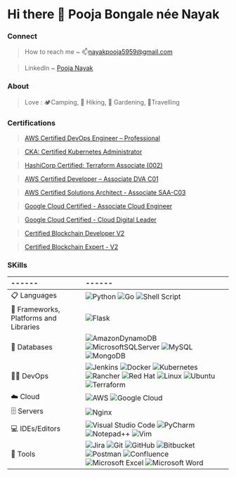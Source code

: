 # Hi there 👋 Pooja Bongale née Nayak 

### Connect
> How to reach me ~ 📫nayakpooja5959@gmail.com 

> LinkedIn ~ [Pooja Nayak](https://www.linkedin.com/in/nayak-pooja/)

### About
> Love : 🏕️Camping, 🥾 Hiking, 🌱 Gardening, 🧳Travelling

### Certifications
> [AWS Certified DevOps Engineer – Professional](https://www.credly.com/badges/0b5430a1-6659-4a3f-973a-68cb77df0c1f/public_url)

> [CKA: Certified Kubernetes Administrator](https://www.credly.com/badges/7dd8aeb5-23d6-48ce-bd4f-341377c8b445/public_url)

> [HashiCorp Certified: Terraform Associate (002)](https://www.credly.com/badges/12729025-7f06-4599-b831-b4a03703f892/public_url)

> [AWS Certified Developer – Associate DVA C01](https://www.credly.com/badges/c680db57-1539-468f-9b9e-4e73fc9aabf8/public_url)

> [AWS Certified Solutions Architect - Associate SAA-C03](https://www.credly.com/badges/d85dbbad-068a-4fa9-b668-e8f23197118b/public_url)

> [Google Cloud Certified - Associate Cloud Engineer](https://www.credential.net/9b1bab48-7809-447e-945c-eaa14cc525b4?key=c4f804f41db1de338cee38f093f14318eb73032ac4211e1d07b772582aa13f22)

> [Google Cloud Certified - Cloud Digital Leader](https://www.credential.net/9f1e5cda-c664-48d1-b246-11b69b484748?key=fc1ceb31db50723e18b5bd651a4df21a98400947598a0e7af155c372d507a427&record_view=true)

> [Certified Blockchain Developer V2](https://www.credential.net/978e00b2-82d4-4852-b52f-2955f7673d74#gs.6inqta)

> [Certified Blockchain Expert - V2](https://www.credential.net/d36d1a7d-f7be-488f-b528-b630dede5063#gs.6inqvz)

### SKills

|------ | ------|
|:---------|:---------|
| 📋 Languages         | ![Python](https://img.shields.io/badge/python-3670A0?style=for-the-badge&logo=python&logoColor=ffdd54) ![Go](https://img.shields.io/badge/go-%2300ADD8.svg?style=for-the-badge&logo=go&logoColor=white) ![Shell Script](https://img.shields.io/badge/shell_script-%23121011.svg?style=for-the-badge&logo=gnu-bash&logoColor=white) |
| 🎋 Frameworks, Platforms and Libraries | ![Flask](https://img.shields.io/badge/flask-%23000.svg?style=for-the-badge&logo=flask&logoColor=white) | 
| 💾 Databases | ![AmazonDynamoDB](https://img.shields.io/badge/Amazon%20DynamoDB-4053D6?style=for-the-badge&logo=Amazon%20DynamoDB&logoColor=white) ![MicrosoftSQLServer](https://img.shields.io/badge/Microsoft%20SQL%20Server-CC2927?style=for-the-badge&logo=microsoft%20sql%20server&logoColor=white) ![MySQL](https://img.shields.io/badge/mysql-%2300f.svg?style=for-the-badge&logo=mysql&logoColor=white) ![MongoDB](https://img.shields.io/badge/MongoDB-%234ea94b.svg?style=for-the-badge&logo=mongodb&logoColor=white) | 
| 🧑‍💻 DevOps | ![Jenkins](https://img.shields.io/badge/jenkins-%232C5263.svg?style=for-the-badge&logo=jenkins&logoColor=white) ![Docker](https://img.shields.io/badge/docker-%230db7ed.svg?style=for-the-badge&logo=docker&logoColor=white) ![Kubernetes](https://img.shields.io/badge/kubernetes-%23326ce5.svg?style=for-the-badge&logo=kubernetes&logoColor=white) ![Rancher](https://img.shields.io/badge/rancher-%230075A8.svg?style=for-the-badge&logo=rancher&logoColor=white) ![Red Hat](https://img.shields.io/badge/Red%20Hat-EE0000?style=for-the-badge&logo=redhat&logoColor=white) ![Linux](https://img.shields.io/badge/Linux-FCC624?style=for-the-badge&logo=linux&logoColor=black) ![Ubuntu](https://img.shields.io/badge/Ubuntu-E95420?style=for-the-badge&logo=ubuntu&logoColor=white) ![Terraform](https://img.shields.io/badge/terraform-%235835CC.svg?style=for-the-badge&logo=terraform&logoColor=white) |
| ☁️ Cloud | ![AWS](https://img.shields.io/badge/AWS-%23FF9900.svg?style=for-the-badge&logo=amazon-aws&logoColor=white) ![Google Cloud](https://img.shields.io/badge/GoogleCloud-%234285F4.svg?style=for-the-badge&logo=google-cloud&logoColor=white) |
| 🗄️ Servers| ![Nginx](https://img.shields.io/badge/nginx-%23009639.svg?style=for-the-badge&logo=nginx&logoColor=white) |
| 💻 IDEs/Editors | ![Visual Studio Code](https://img.shields.io/badge/Visual%20Studio%20Code-0078d7.svg?style=for-the-badge&logo=visual-studio-code&logoColor=white) ![PyCharm](https://img.shields.io/badge/pycharm-143?style=for-the-badge&logo=pycharm&logoColor=black&color=black&labelColor=green) ![Notepad++](https://img.shields.io/badge/Notepad++-90E59A.svg?style=for-the-badge&logo=notepad%2b%2b&logoColor=black) ![Vim](https://img.shields.io/badge/VIM-%2311AB00.svg?style=for-the-badge&logo=vim&logoColor=white) |
| 🥅 Tools |  ![Jira](https://img.shields.io/badge/jira-%230A0FFF.svg?style=for-the-badge&logo=jira&logoColor=white) ![Git](https://img.shields.io/badge/git-%23F05033.svg?style=for-the-badge&logo=git&logoColor=white) ![GitHub](https://img.shields.io/badge/github-%23121011.svg?style=for-the-badge&logo=github&logoColor=white) ![Bitbucket](https://img.shields.io/badge/bitbucket-%230047B3.svg?style=for-the-badge&logo=bitbucket&logoColor=white) ![Postman](https://img.shields.io/badge/Postman-FF6C37?style=for-the-badge&logo=postman&logoColor=white) ![Confluence](https://img.shields.io/badge/confluence-%23172BF4.svg?style=for-the-badge&logo=confluence&logoColor=white) ![Microsoft Excel](https://img.shields.io/badge/Microsoft_Excel-217346?style=for-the-badge&logo=microsoft-excel&logoColor=white) ![Microsoft Word](https://img.shields.io/badge/Microsoft_Word-2B579A?style=for-the-badge&logo=microsoft-word&logoColor=white) |


<!--### Hi there 👋
**poojanayak59/poojanayak59** is a ✨ _special_ ✨ repository because its `README.md` (this file) appears on your GitHub profile.

Here are some ideas to get you started:

- 🔭 I’m currently working on ...
- 🌱 I’m currently learning ...
- 👯 I’m looking to collaborate on ...
- 🤔 I’m looking for help with ...
- 💬 Ask me about ...
- 📫 How to reach me: ...
- 😄 Pronouns: ...
- ⚡ Fun fact: ...
-->
